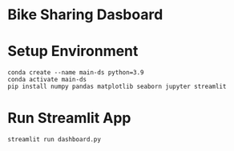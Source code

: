 # Bike Sharing Dasboard

# Setup Environment
```
conda create --name main-ds python=3.9
conda activate main-ds
pip install numpy pandas matplotlib seaborn jupyter streamlit
```

# Run Streamlit App
```
streamlit run dashboard.py
```
